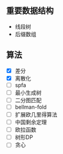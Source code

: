 ## 重要数据结构

- 线段树
- 后缀数组

## 算法
- [x] 差分
- [x] 离散化
- [ ] spfa
- [ ] 最小生成树
- [ ] 二分图匹配
- [ ] bellman-fold
- [ ] 扩展欧几里得算法
- [ ] 中国剩余定理
- [ ] 欧拉函数
- [ ] 树形DP
- [ ] 贪心
